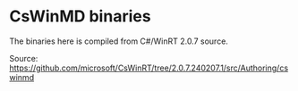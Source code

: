 # CsWinMD binaries

The binaries here is compiled from C#/WinRT 2.0.7 source.

Source: https://github.com/microsoft/CsWinRT/tree/2.0.7.240207.1/src/Authoring/cswinmd
